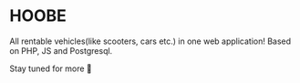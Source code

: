 # HOOBE
All rentable vehicles(like scooters, cars etc.) in one web application! Based on PHP, JS and Postgresql.

Stay tuned for more 👀 
